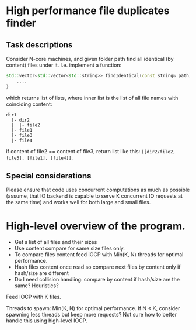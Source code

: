 # High performance file duplicates finder

## Task descriptions

Consider N-core machines, and given folder path find all identical (by content) files under it.
I.e. implement a function:
```c++
std::vector<std::vector<std::string>> findIdentical(const string& path) {
    ....
}
```
which returns list of lists, where inner list is the list of all file names with coinciding content:
```
dir1
  |- dir2
  |  |- file2
  |- file1
  |- file3
  |- file4
```
if content of file2 == content of file3, return list like this: `[[dir2/file2, file3], [file1], [file4]]`.

## Special considerations

Please ensure that code uses concurrent computations as much as possible (assume, that IO backend is capable to serve K concurrent IO requests at the same time)
and works well for both large and small files.


# High-level overview of the program.

* Get a list of all files and their sizes
* Use content compare for same size files only.
* To compare files content feed IOCP with Min(K, N) threads for optimal performance.
* Hash files content once read so compare next files by content only if hash/size are different
* Do I need collision handling: compare by content if hash/size are the same? Heuristics?

Feed IOCP with K files.

Threads to spawn:
Min(K, N) for optimal performance.
If N < K, consider spawning less threads but keep more requests? Not sure how to better handle this using high-level IOCP.
